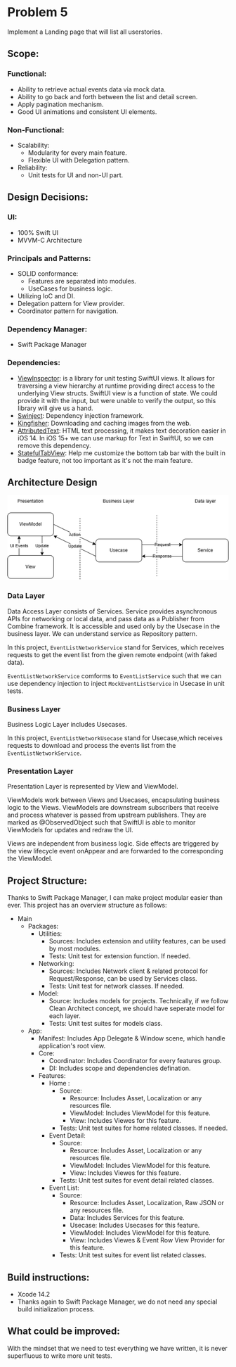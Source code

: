 # Problem 5
Implement a Landing page that will list all userstories.

## Scope:

### Functional:

- Ability to retrieve actual events data via mock data.
- Ability to go back and forth between the list and detail screen.
- Apply pagination mechanism.
- Good UI animations and consistent UI elements.

### Non-Functional:
- Scalability:
  - Modularity for every main feature.
  - Flexible UI with Delegation pattern.
- Reliability:
  - Unit tests for UI and non-UI part.
  
## Design Decisions:

### UI:
  - 100% Swift UI
  - MVVM-C Architecture
### Principals and Patterns:
  - SOLID conformance:
    - Features are separated into modules.
     - UseCases for business logic.
  - Utilizing IoC and DI.
  - Delegation pattern for View provider.
  - Coordinator pattern for navigation.
### Dependency Manager:
  - Swift Package Manager
### Dependencies:
  - [ViewInspector](https://github.com/nalexn/ViewInspector "ViewInspector"): is a library for unit testing SwiftUI views. It allows for traversing a view hierarchy at runtime providing direct access to the underlying View structs. SwiftUI view is a function of state. We could provide it with the input, but were unable to verify the output, so this library will give us a hand.
  - [Swinject](https://github.com/Swinject/Swinject "Swinject"): Dependency injection framework.
  - [Kingfisher](https://github.com/onevcat/Kingfisher "Kingfisher"): Downloading and caching images from the web.
  - [AttributedText](https://github.com/Iaenhaall/AttributedText "AttributedText"): HTML text processing, it makes text decoration easier in iOS 14. In iOS 15+ we can use markup for Text in SwiftUI, so we can remove this dependency.
  - [StatefulTabView](https://github.com/NicholasBellucci/StatefulTabView "StatefulTabView"): Help me customize the bottom tab bar with the built in badge feature, not too important as it's not the main feature.


## Architecture Design
![](https://raw.githubusercontent.com/mrkazansky/swiftui-mvvm-c/master/documents/architect_diagram.png)

### Data Layer
Data Access Layer consists of Services. 
Service provides asynchronous APIs for networking or local data, and pass data as a Publisher from Combine framework. It is accessible and used only by the Usecase in the business layer. We can understand service as Repository pattern.

In this project, `EventListNetworkService` stand for Services, which receives requests to get the event list from the given remote endpoint (with faked data).

`EventListNetworkService` comforms to `EventListService` such that we can use dependency injection to inject `MockEventListService` in Usecase in unit tests.

### Business Layer
Business Logic Layer includes Usecases.

In this project, `EventListNetworkUsecase` stand for Usecase,which receives requests to download and process the events list from the `EventListNetworkService`.

### Presentation Layer
Presentation Layer is represented by View and ViewModel.

ViewModels work between Views and Usecases, encapsulating business logic to the Views. ViewModels are downstream subscribers that receive and process whatever is passed from upstream publishers. They are marked as @ObservedObject such that SwiftUI is able to monitor ViewModels for updates and redraw the UI.

Views are independent from business logic. Side effects are triggered by the view lifecycle event onAppear and are forwarded to the corresponding the ViewModel.

## Project Structure:

Thanks to Swift Package Manager, I can make project modular easier than ever. This project has an overview structure as follows:

- Main
  - Packages:
    - Utilities: 
      - Sources: Includes extension and utility features, can be used by most modules.
      - Tests: Unit test for extension function. If needed.
    - Networking: 
      - Sources: Includes Network client & related protocol for Request/Response, can be used by Services class.
      - Tests: Unit test for network classes. If needed.
    - Model:
      - Source: Includes models for projects. Technically, if we follow Clean Architect concept, we should have seperate model for each layer.
      - Tests: Unit test suites for models class.
  - App:
    - Manifest: Includes App Delegate & Window scene, which handle application's root view.
    - Core:
      - Coordinator: Includes Coordinator for every features group.
      - DI: Includes scope and dependencies defination.
    - Features:
      - Home :
        - Source:
          - Resource: Includes Asset, Localization or any resources file.
          - ViewModel: Includes ViewModel for this feature.
          - View: Includes Viewes for this feature.
        - Tests: Unit test suites for home related classes. If needed.
      - Event Detail:
        - Source:
          - Resource: Includes Asset, Localization or any resources file.
          - ViewModel: Includes ViewModel for this feature.
          - View: Includes Viewes for this feature.
        - Tests: Unit test suites for event detail related classes.
      - Event List:
        - Source:
          - Resource: Includes Asset, Localization, Raw JSON or any resources file.
          - Data: Includes Services for this feature.
          - Usecase: Includes Usecases for this feature.
          - ViewModel: Includes ViewModel for this feature.
          - View: Includes Viewes & Event Row View Provider for this feature.
        - Tests: Unit test suites for event list related classes.


## Build instructions:

- Xcode 14.2
- Thanks again to Swift Package Manager, we do not need any special build initialization process.

## What could be improved:

With the mindset that we need to test everything we have written, it is never superfluous to write more unit tests.

